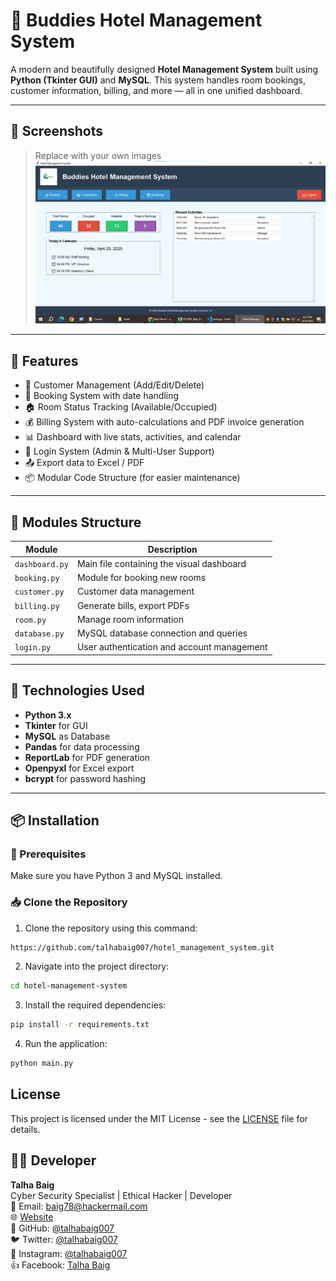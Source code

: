 # 🏨 Buddies Hotel Management System

A modern and beautifully designed **Hotel Management System** built using **Python (Tkinter GUI)** and **MySQL**. This system handles room bookings, customer information, billing, and more — all in one unified dashboard.

---

## 📸 Screenshots

> Replace with your own images  
![Dashboard](dashboard.jpeg)

---

## 🚀 Features

- 👥 Customer Management (Add/Edit/Delete)
- 📅 Booking System with date handling
- 🏠 Room Status Tracking (Available/Occupied)
- 💰 Billing System with auto-calculations and PDF invoice generation
- 📊 Dashboard with live stats, activities, and calendar
- 🔐 Login System (Admin & Multi-User Support)
- 📤 Export data to Excel / PDF
- 📦 Modular Code Structure (for easier maintenance)

---

## 📁 Modules Structure

| Module         | Description |
|----------------|-------------|
| `dashboard.py` | Main file containing the visual dashboard |
| `booking.py`   | Module for booking new rooms |
| `customer.py`  | Customer data management |
| `billing.py`   | Generate bills, export PDFs |
| `room.py`      | Manage room information |
| `database.py`  | MySQL database connection and queries |
| `login.py`     | User authentication and account management |

---

## 🧰 Technologies Used

- **Python 3.x**
- **Tkinter** for GUI
- **MySQL** as Database
- **Pandas** for data processing
- **ReportLab** for PDF generation
- **Openpyxl** for Excel export
- **bcrypt** for password hashing

---

## 📦 Installation

### 🔧 Prerequisites

Make sure you have Python 3 and MySQL installed.

### 📥 Clone the Repository
1) Clone the repository using this command:
``` bash
https://github.com/talhabaig007/hotel_management_system.git 
```
2) Navigate into the project directory:
```bash
cd hotel-management-system
```
3) Install the required dependencies:
```bash
pip install -r requirements.txt
```
4) Run the application:
```bash
python main.py
```

## License

This project is licensed under the MIT License - see the [LICENSE](LICENSE) file for details.


## 🧑‍💻 Developer

**Talha Baig**  
Cyber Security Specialist | Ethical Hacker | Developer  
📧 Email: baig78@hackermail.com  
🌐 [Website](https://talhabaig.exploreeverything.blog/)  
🐙 GitHub: [@talhabaig007](https://github.com/talhabaig007/)  
🐦 Twitter: [@talhabaig007](https://www.Twitter.com/talhabaig007/)  
📸 Instagram: [@talhabaig007](https://www.instagram.com/talhabaig007/)  
👍 Facebook: [Talha Baig](https://www.facebook.com/p/Talha-Baig-100063795712836/)
